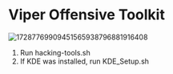 # Viper Offensive Toolkit

![17287769909451565938796881916408](https://github.com/user-attachments/assets/1bb961d1-0029-4673-a6a2-ee1704f321f4)


1. Run hacking-tools.sh
2. If KDE was installed, run KDE_Setup.sh
